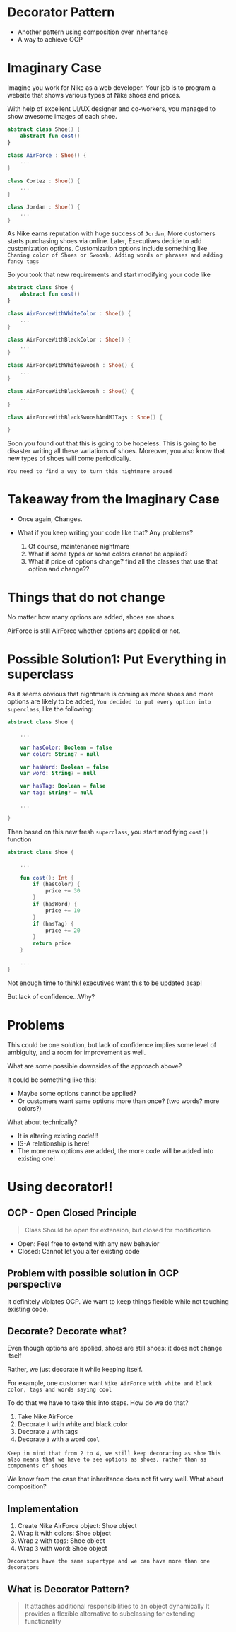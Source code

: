 # Decorator Pattern

- Another pattern using composition over inheritance
- A way to achieve OCP

# Imaginary Case

Imagine you work for Nike as a web developer. Your job is to program a website that shows various types of Nike shoes
and prices.

With help of excellent UI/UX designer and co-workers, you managed to show awesome images of each shoe.

```kotlin
abstract class Shoe() {
    abstract fun cost()
}

class AirForce : Shoe() {
    ...
}

class Cortez : Shoe() {
    ...
}

class Jordan : Shoe() {
    ...
}
```

As Nike earns reputation with huge success of `Jordan`, More customers starts purchasing shoes via online. Later,
Executives decide to add customization options. Customization options include something like
`Chaning color of Shoes or Swoosh, Adding words or phrases and adding fancy tags`

So you took that new requirements and start modifying your code like

```kotlin
abstract class Shoe {
    abstract fun cost()
}

class AirForceWithWhiteColor : Shoe() {
    ...
}

class AirForceWithBlackColor : Shoe() {
    ...
}

class AirForceWithWhiteSwoosh : Shoe() {
    ...
}

class AirForceWithBlackSwoosh : Shoe() {
    ...
}

class AirForceWithBlackSwooshAndMJTags : Shoe() {

}

```

Soon you found out that this is going to be hopeless. This is going to be disaster writing all these variations of
shoes. Moreover, you also know that new types of shoes will come periodically.

`You need to find a way to turn this nightmare around`

# Takeaway from the Imaginary Case

- Once again, Changes.

- What if you keep writing your code like that? Any problems?
    1. Of course, maintenance nightmare
    2. What if some types or some colors cannot be applied?
    3. What if price of options change? find all the classes that use that option and change??

# Things that do not change

No matter how many options are added, shoes are shoes.

AirForce is still AirForce whether options are applied or not.

# Possible Solution1: Put Everything in superclass

As it seems obvious that nightmare is coming as more shoes and more options are likely to be added,
`You decided to put every option into superclass`, like the following:

```kotlin
abstract class Shoe {

    ...

    var hasColor: Boolean = false
    var color: String? = null

    var hasWord: Boolean = false
    var word: String? = null

    var hasTag: Boolean = false
    var tag: String? = null

    ...

}
```

Then based on this new fresh `superclass`, you start modifying `cost()` function

```kotlin
abstract class Shoe {

    ...

    fun cost(): Int {
        if (hasColor) {
            price += 30
        }
        if (hasWord) {
            price += 10
        }
        if (hasTag) {
            price += 20
        }
        return price
    }

    ...
}

```

Not enough time to think! executives want this to be updated asap!

But lack of confidence...Why?

# Problems

This could be one solution, but lack of confidence implies some level of ambiguity, and a room for 
improvement as well.

What are some possible downsides of the approach above?

It could be something like this:

- Maybe some options cannot be applied?
- Or customers want same options more than once? (two words? more colors?)

What about technically?

- It is altering existing code!!!
- IS-A relationship is here!
- The more new options are added, the more code will be added into existing one!

# Using decorator!!

## OCP - Open Closed Principle

> Class Should be open for extension, but closed for modification

- Open: Feel free to extend with any new behavior
- Closed: Cannot let you alter existing code

## Problem with possible solution in OCP perspective

It definitely violates OCP. We want to keep things flexible while not touching existing code.

## Decorate? Decorate what?

Even though options are applied, shoes are still shoes: it does not change itself

Rather, we just decorate it while keeping itself.

For example, one customer want `Nike AirForce with white and black color, tags and words saying cool`

To do that we have to take this into steps. How do we do that?

1. Take Nike AirForce
2. Decorate it with white and black color
3. Decorate `2` with tags
4. Decorate `3` with a word `cool`

`Keep in mind that from 2 to 4, we still keep decorating as shoe`
`This also means that we have to see options as shoes, rather than as components of shoes`

We know from the case that inheritance does not fit very well. What about composition?

## Implementation

1. Create Nike AirForce object: Shoe object
2. Wrap it with colors: Shoe object
3. Wrap `2` with tags: Shoe object
4. Wrap `3` with word: Shoe object

`Decorators have the same supertype and we can have more than one decorators`

## What is Decorator Pattern?

> It attaches additional responsibilities to an object dynamically
> It provides a flexible alternative to subclassing for extending functionality
